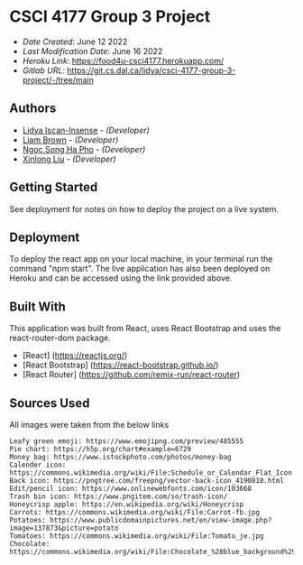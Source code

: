 <!--- The following README.md sample file was adapted from https://gist.github.com/PurpleBooth/109311bb0361f32d87a2#file-readme-template-md by Gabriella Mosquera for academic use ---> 

# CSCI 4177 Group 3 Project

* *Date Created*: June 12 2022
* *Last Modification Date*: June 16 2022
* *Heroku Link*: https://food4u-csci4177.herokuapp.com/
* *Gitlab URL*: https://git.cs.dal.ca/lidya/csci-4177-group-3-project/-/tree/main

## Authors

* [Lidya Iscan-Insense](lidyaiscan@dal.ca) - *(Developer)*
* [Liam Brown](liam.brown@dal.ca) - *(Developer)*
* [Ngoc Song Ha Pho](songhapho@dal.ca) - *(Developer)*
* [Xinlong Liu](xn988864@dal.ca) - *(Developer)*


## Getting Started

See deployment for notes on how to deploy the project on a live system.

## Deployment

To deploy the react app on your local machine, in your terminal run the command "npm start".
The live application has also been deployed on Heroku and can be accessed using the link provided above.

## Built With

This application was built from React, uses React Bootstrap and uses the react-router-dom package.

* [React] (https://reactjs.org/)
* [React Bootstrap] (https://react-bootstrap.github.io/)
* [React Router] (https://github.com/remix-run/react-router)

## Sources Used

All images were taken from the below links

    Leafy green emoji: https://www.emojipng.com/preview/485555
    Pie chart: https://h5p.org/chart#example=6729
    Money bag: https://www.istockphoto.com/photos/money-bag
    Calender icon: https://commons.wikimedia.org/wiki/File:Schedule_or_Calendar_Flat_Icon.svg
    Back icon: https://pngtree.com/freepng/vector-back-icon_4190818.html
    Edit/pencil icon: https://www.onlinewebfonts.com/icon/103668
    Trash bin icon: https://www.pngitem.com/so/trash-icon/
    Honeycrisp apple: https://en.wikipedia.org/wiki/Honeycrisp
    Carrots: https://commons.wikimedia.org/wiki/File:Carrot-fb.jpg
    Potatoes: https://www.publicdomainpictures.net/en/view-image.php?image=137873&picture=potato
    Tomatoes: https://commons.wikimedia.org/wiki/File:Tomato_je.jpg
    Chocolate: https://commons.wikimedia.org/wiki/File:Chocolate_%28blue_background%29.jpg